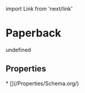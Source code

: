 import Link from 'next/link'
# Paperback

undefined

## Properties

<Grid>
* [](/Properties/Schema.org/)

</Grid>


